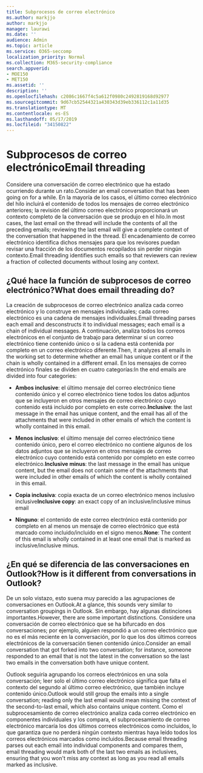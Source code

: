 ```yaml
---
title: Subprocesos de correo electrónico
ms.author: markjjo
author: markjjo
manager: laurawi
ms.date: ''
audience: Admin
ms.topic: article
ms.service: O365-seccomp
localization_priority: Normal
ms.collection: M365-security-compliance
search.appverid:
- MOE150
- MET150
ms.assetid: ''
description: ''
ms.openlocfilehash: c2086c1667f4c5a612f0980c2492819168d92977
ms.sourcegitcommit: 9d67cb52544321a430343d39eb336112c1a11d35
ms.translationtype: MT
ms.contentlocale: es-ES
ms.lasthandoff: 05/17/2019
ms.locfileid: "34150822"
---
```

# <a name="email-threading"></a><span data-ttu-id="a97c1-102">Subprocesos de correo electrónico</span><span class="sxs-lookup"><span data-stu-id="a97c1-102">Email threading</span></span>

<span data-ttu-id="a97c1-103">Considere una conversación de correo electrónico que ha estado ocurriendo durante un rato.</span><span class="sxs-lookup"><span data-stu-id="a97c1-103">Consider an email conversation that has been going on for a while.</span></span> <span data-ttu-id="a97c1-104">En la mayoría de los casos, el último correo electrónico del hilo incluirá el contenido de todos los mensajes de correo electrónico anteriores; la revisión del último correo electrónico proporcionará un contexto completo de la conversación que se produjo en el hilo.</span><span class="sxs-lookup"><span data-stu-id="a97c1-104">In most cases, the last email on the thread will include the contents of all the preceding emails; reviewing the last email will give a complete context of the conversation that happened in the thread.</span></span> <span data-ttu-id="a97c1-105">El encadenamiento de correo electrónico identifica dichos mensajes para que los revisores puedan revisar una fracción de los documentos recopilados sin perder ningún contexto.</span><span class="sxs-lookup"><span data-stu-id="a97c1-105">Email threading identifies such emails so that reviewers can review a fraction of collected documents without losing any context.</span></span>

## <a name="what-does-email-threading-do"></a><span data-ttu-id="a97c1-106">¿Qué hace la función de subprocesos de correo electrónico?</span><span class="sxs-lookup"><span data-stu-id="a97c1-106">What does email threading do?</span></span>

<span data-ttu-id="a97c1-107">La creación de subprocesos de correo electrónico analiza cada correo electrónico y lo construye en mensajes individuales; cada correo electrónico es una cadena de mensajes individuales.</span><span class="sxs-lookup"><span data-stu-id="a97c1-107">Email threading parses each email and desconstructs it to individual messages; each email is a chain of individual messages.</span></span> <span data-ttu-id="a97c1-108">A continuación, analiza todos los correos electrónicos en el conjunto de trabajo para determinar si un correo electrónico tiene contenido único o si la cadena está contenida por completo en un correo electrónico diferente.</span><span class="sxs-lookup"><span data-stu-id="a97c1-108">Then, it analyzes all emails in the working set to determine whether an email has unique content or if the chain is wholly contained in a different email.</span></span> <span data-ttu-id="a97c1-109">En los mensajes de correo electrónico finales se dividen en cuatro categorías:</span><span class="sxs-lookup"><span data-stu-id="a97c1-109">In the end emails are divided into four categories:</span></span>

- <span data-ttu-id="a97c1-110">**Ambos inclusive**: el último mensaje del correo electrónico tiene contenido único y el correo electrónico tiene todos los datos adjuntos que se incluyeron en otros mensajes de correo electrónico cuyo contenido está incluido por completo en este correo.</span><span class="sxs-lookup"><span data-stu-id="a97c1-110">**Inclusive**: the last message in the email has unique content, and the email has all of the attachments that were included in other emails of which the content is wholly contained in this email.</span></span>


- <span data-ttu-id="a97c1-111">**Menos inclusivo**: el último mensaje del correo electrónico tiene contenido único, pero el correo electrónico no contiene algunos de los datos adjuntos que se incluyeron en otros mensajes de correo electrónico cuyo contenido está contenido por completo en este correo electrónico.</span><span class="sxs-lookup"><span data-stu-id="a97c1-111">**Inclusive minus**: the last message in the email has unique content, but the email does not contain some of the attachments that were included in other emails of which the content is wholly contained in this email.</span></span>

- <span data-ttu-id="a97c1-112">**Copia inclusiva**: copia exacta de un correo electrónico menos inclusivo inclusive</span><span class="sxs-lookup"><span data-stu-id="a97c1-112">**Inclusive copy**: an exact copy of an inclusive/inclusive minus email</span></span>

- <span data-ttu-id="a97c1-113">**Ninguno**: el contenido de este correo electrónico está contenido por completo en al menos un mensaje de correo electrónico que está marcado como incluido/incluido en el signo menos.</span><span class="sxs-lookup"><span data-stu-id="a97c1-113">**None**: The content of this email is wholly contained in at least one email that is marked as inclusive/inclusive minus.</span></span>

## <a name="how-is-it-different-from-conversations-in-outlook"></a><span data-ttu-id="a97c1-114">¿En qué se diferencia de las conversaciones en Outlook?</span><span class="sxs-lookup"><span data-stu-id="a97c1-114">How is it different from conversations in Outlook?</span></span>
<span data-ttu-id="a97c1-115">De un solo vistazo, esto suena muy parecido a las agrupaciones de conversaciones en Outlook.</span><span class="sxs-lookup"><span data-stu-id="a97c1-115">At a glance, this sounds very similar to conversation groupings in Outlook.</span></span> <span data-ttu-id="a97c1-116">Sin embargo, hay algunas distinciones importantes.</span><span class="sxs-lookup"><span data-stu-id="a97c1-116">However, there are some important distinctions.</span></span> <span data-ttu-id="a97c1-117">Considere una conversación de correo electrónico que se ha bifurcado en dos conversaciones; por ejemplo, alguien respondió a un correo electrónico que no es el más reciente en la conversación, por lo que los dos últimos correos electrónicos de la conversación tienen contenido único.</span><span class="sxs-lookup"><span data-stu-id="a97c1-117">Consider an email conversation that got forked into two conversation; for instance, someone responded to an email that is not the latest in the conversation so the last two emails in the conversation both have unique content.</span></span>

<span data-ttu-id="a97c1-118">Outlook seguiría agrupando los correos electrónicos en una sola conversación; leer solo el último correo electrónico significa que falta el contexto del segundo al último correo electrónico, que también incluye contenido único.</span><span class="sxs-lookup"><span data-stu-id="a97c1-118">Outlook would still group the emails into a single conversation; reading only the last email would mean missing the context of the second-to-last email, which also contains unique content.</span></span> <span data-ttu-id="a97c1-119">Como el subprocesamiento de correo electrónico analiza cada correo electrónico en componentes individuales y los compara, el subprocesamiento de correo electrónico marcaría los dos últimos correos electrónicos como incluidos, lo que garantiza que no perderá ningún contexto mientras haya leído todos los correos electrónicos marcados como incluidos.</span><span class="sxs-lookup"><span data-stu-id="a97c1-119">Because email threading parses out each email into individual components and compares them, email threading would mark both of the last two emails as inclusives, ensuring that you won't miss any context as long as you read all emails marked as inclusive.</span></span>